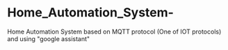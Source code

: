 # Home_Automation_System-
Home Automation System based on MQTT protocol (One of IOT protocols) and using "google assistant"
